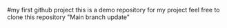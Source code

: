 #my first github project
this is a demo repository for my project
feel free to clone this repository
"Main branch update"
